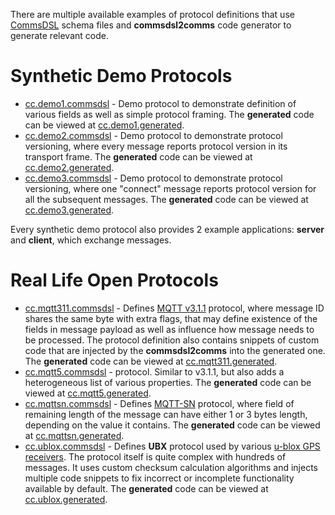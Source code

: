 There are multiple available examples of protocol definitions that use 
[CommsDSL](https://github.com/arobenko/CommsDSL-Specification) schema files
and **commsdsl2comms** code generator to generate relevant code.

# Synthetic Demo Protocols
- [cc.demo1.commsdsl](https://github.com/arobenko/cc.demo1.commsdsl) - Demo 
protocol to demonstrate definition of various fields as well as simple protocol framing.
The **generated** code can be viewed at 
[cc.demo1.generated](https://github.com/arobenko/cc.demo1.generated).
- [cc.demo2.commsdsl](https://github.com/arobenko/cc.demo2.commsdsl) - Demo 
protocol to demonstrate protocol versioning, where every message reports protocol
version in its transport frame.
The **generated** code can be viewed at 
[cc.demo2.generated](https://github.com/arobenko/cc.demo2.generated).
- [cc.demo3.commsdsl](https://github.com/arobenko/cc.demo3.commsdsl) - Demo 
protocol to demonstrate protocol versioning, where one "connect" message reports 
protocol version for all the subsequent messages.
The **generated** code can be viewed at 
[cc.demo3.generated](https://github.com/arobenko/cc.demo3.generated).

Every synthetic demo protocol also provides 2 example applications: **server** and 
**client**, which exchange messages. 

# Real Life Open Protocols
- [cc.mqtt311.commsdsl](https://github.com/arobenko/cc.mqtt311.commsdsl) - 
Defines [MQTT v3.1.1](http://docs.oasis-open.org/mqtt/mqtt/v3.1.1/os/mqtt-v3.1.1-os.pdf)
protocol, where message ID shares
the same byte with extra flags, that may define existence of the fields in
message payload as well as influence how message needs to be processed. The protocol
definition also contains snippets of custom code that are injected by the
**commsdsl2comms** into the generated one.
The **generated** code can be viewed at 
[cc.mqtt311.generated](https://github.com/arobenko/cc.mqtt311.generated).
- [cc.mqtt5.commsdsl](https://github.com/arobenko/cc.mqtt5.commsdsl) - 
protocol. Similar to v3.1.1, but also adds a heterogeneous list of 
various properties.
The **generated** code can be viewed at 
[cc.mqtt5.generated](https://github.com/arobenko/cc.mqtt5.generated).
- [cc.mqttsn.commsdsl](https://github.com/arobenko/cc.mqttsn.commsdsl) - 
Defines [MQTT-SN](http://mqtt.org/2013/12/mqtt-for-sensor-networks-mqtt-sn) 
protocol, where field of remaining length of the message can 
have either 1 or 3 bytes length, depending on the value it contains.
The **generated** code can be viewed at 
[cc.mqttsn.generated](https://github.com/arobenko/cc.mqttsn.generated).
- [cc.ublox.commsdsl](https://github.com/arobenko/cc.ublox.commsdsl) - 
Defines **UBX** protocol used by various
[u-blox GPS receivers](https://www.u-blox.com/en/position-time). The protocol
itself is quite complex with hundreds of messages. It uses custom checksum
calculation algorithms and injects multiple code snippets to fix incorrect
or incomplete functionality available by default.
The **generated** code can be viewed at 
[cc.ublox.generated](https://github.com/arobenko/cc.ublox.generated).


